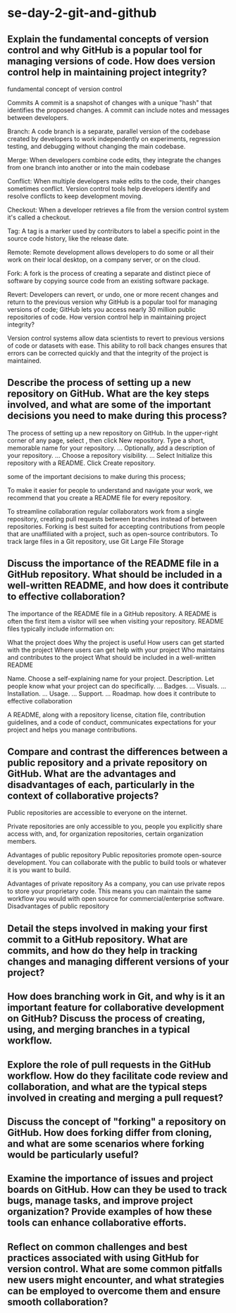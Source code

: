 # se-day-2-git-and-github
## Explain the fundamental concepts of version control and why GitHub is a popular tool for managing versions of code. How does version control help in maintaining project integrity?

fundamental concept of version control

Commits
A commit is a snapshot of changes with a unique "hash" that identifies the proposed changes. A commit can include notes and messages between developers.

Branch: A code branch is a separate, parallel version of the codebase created by developers to work independently on experiments, regression testing, and debugging without changing the main codebase.

Merge: When developers combine code edits, they integrate the changes from one branch into another or into the main codebase

Conflict: When multiple developers make edits to the code, their changes sometimes conflict. Version control tools help developers identify and resolve conflicts to keep development moving.

Checkout: When a developer retrieves a file from the version control system it's called a checkout.

Tag: A tag is a marker used by contributors to label a specific point in the source code history, like the release date. 

Remote: Remote development allows developers to do some or all their work on their local desktop, on a company server, or on the cloud.

Fork: A fork is the process of creating a separate and distinct piece of software by copying source code from an existing software package.

Revert: Developers can revert, or undo, one or more recent changes and return to the previous version
why GitHub is a popular tool for managing versions of code;
GitHub lets you access nearly 30 million public repositories of code. 
 How version control help in maintaining project integrity?

Version control systems allow data scientists to revert to previous versions of code or datasets with ease. This ability to roll back changes ensures that errors can be corrected quickly and that the integrity of the project is maintained. 
## Describe the process of setting up a new repository on GitHub. What are the key steps involved, and what are some of the important decisions you need to make during this process?

 The process of setting up a new repository on GitHub.
 In the upper-right corner of any page, select , then click New repository.
Type a short, memorable name for your repository. ...
Optionally, add a description of your repository. ...
Choose a repository visibility. ...
Select Initialize this repository with a README.
Click Create repository. 

some of the important decisions to make during this process;

To make it easier for people to understand and navigate your work, we recommend that you create a README file for every repository.

To streamline collaboration  regular collaborators work from a single repository, creating pull requests between branches instead of between repositories. Forking is best suited for accepting contributions from people that are unaffiliated with a project, such as open-source contributors. 
To track large files in a Git repository, use Git Large File Storage
## Discuss the importance of the README file in a GitHub repository. What should be included in a well-written README, and how does it contribute to effective collaboration?
 The importance of the README file in a GitHub repository.
A README is often the first item a visitor will see when visiting your repository. README files typically include information on:

What the project does
Why the project is useful
How users can get started with the project
Where users can get help with your project
Who maintains and contributes to the project
What should be included in a well-written README

Name. Choose a self-explaining name for your project.
Description. Let people know what your project can do specifically. ...
Badges. ...
Visuals. ...
Installation. ...
Usage. ...
Support. ...
Roadmap.
how does it contribute to effective collaboration

 A README, along with a repository license, citation file, contribution guidelines, and a code of conduct, communicates expectations for your project and helps you manage contributions.




## Compare and contrast the differences between a public repository and a private repository on GitHub. What are the advantages and disadvantages of each, particularly in the context of collaborative projects?

Public repositories are accessible to everyone on the internet.

Private repositories are only accessible to you, people you explicitly share access with, and, for organization repositories, certain organization members.

Advantages of public repository
Public repositories promote open-source development. You can collaborate with the public to build tools or whatever it is you want to build.

Advantages of private repository
As a company, you can use private repos to store your proprietary code. This means you can maintain the same workflow you would with open source for commercial/enterprise software.
Disadvantages of public repository 



## Detail the steps involved in making your first commit to a GitHub repository. What are commits, and how do they help in tracking changes and managing different versions of your project?

## How does branching work in Git, and why is it an important feature for collaborative development on GitHub? Discuss the process of creating, using, and merging branches in a typical workflow.

## Explore the role of pull requests in the GitHub workflow. How do they facilitate code review and collaboration, and what are the typical steps involved in creating and merging a pull request?

## Discuss the concept of "forking" a repository on GitHub. How does forking differ from cloning, and what are some scenarios where forking would be particularly useful?

## Examine the importance of issues and project boards on GitHub. How can they be used to track bugs, manage tasks, and improve project organization? Provide examples of how these tools can enhance collaborative efforts.

## Reflect on common challenges and best practices associated with using GitHub for version control. What are some common pitfalls new users might encounter, and what strategies can be employed to overcome them and ensure smooth collaboration?

